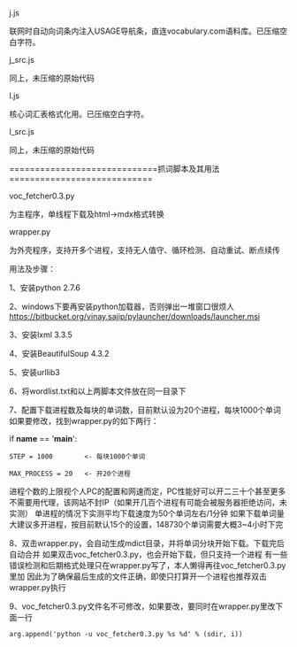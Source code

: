 
j.js

联网时自动向词条内注入USAGE导航条，直连vocabulary.com语料库。已压缩空白字符。

j_src.js

同上，未压缩的原始代码

l.js

核心词汇表格式化用。已压缩空白字符。

l_src.js

同上，未压缩的原始代码

=============================抓词脚本及其用法============================

voc_fetcher0.3.py

为主程序，单线程下载及html->mdx格式转换

wrapper.py

为外壳程序，支持开多个进程，支持无人值守、循环检测、自动重试、断点续传

用法及步骤：

1、安装python 2.7.6

2、windows下要再安装python加载器，否则弹出一堆窗口很烦人
  https://bitbucket.org/vinay.sajip/pylauncher/downloads/launcher.msi

3、安装lxml 3.3.5

4、安装BeautifulSoup 4.3.2

5、安装urllib3

6、将wordlist.txt和以上两脚本文件放在同一目录下

7、配置下载进程数及每块的单词数，目前默认设为20个进程，每块1000个单词
如果要修改，找到wrapper.py的如下两行：

if __name__ == '__main__':

    STEP = 1000        <- 每块1000个单词

    MAX_PROCESS = 20   <- 开20个进程

进程个数的上限视个人PC的配置和网速而定，PC性能好可以开二三十个甚至更多
不需要用代理，该网站不封IP（如果开几百个进程有可能会被服务器拒绝访问，未实测）
单进程的情况下实测平均下载速度为50个单词左右/1分钟
如果下载单词量大建议多开进程，按目前默认15个的设置，148730个单词需要大概3~4小时下完

8、双击wrapper.py，会自动生成mdict目录，并将单词分块开始下载。下载完后自动合并
    如果双击voc_fetcher0.3.py，也会开始下载，但只支持一个进程
    有一些错误检测和后期格式处理只在wrapper.py写了，本人懒得再往voc_fetcher0.3.py里加
    因此为了确保最后生成的文件正确，即使只打算开一个进程也推荐双击wrapper.py执行

9、voc_fetcher0.3.py文件名不可修改，如果要改，要同时在wrapper.py里改下面一行

    arg.append('python -u voc_fetcher0.3.py %s %d' % (sdir, i))
